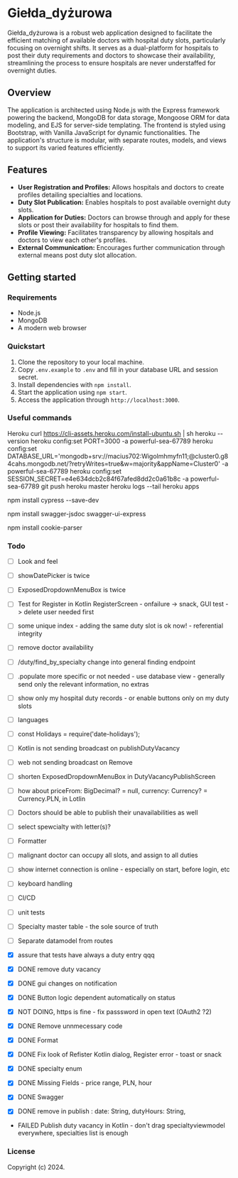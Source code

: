 # Giełda_dyżurowa

Giełda_dyżurowa is a robust web application designed to facilitate the efficient matching of available doctors with hospital duty slots, particularly focusing on overnight shifts. It serves as a dual-platform for hospitals to post their duty requirements and doctors to showcase their availability, streamlining the process to ensure hospitals are never understaffed for overnight duties.

## Overview

The application is architected using Node.js with the Express framework powering the backend, MongoDB for data storage, Mongoose ORM for data modeling, and EJS for server-side templating. The frontend is styled using Bootstrap, with Vanilla JavaScript for dynamic functionalities. The application's structure is modular, with separate routes, models, and views to support its varied features efficiently.

## Features

- **User Registration and Profiles:** Allows hospitals and doctors to create profiles detailing specialties and locations.
- **Duty Slot Publication:** Enables hospitals to post available overnight duty slots.
- **Application for Duties:** Doctors can browse through and apply for these slots or post their availability for hospitals to find them.
- **Profile Viewing:** Facilitates transparency by allowing hospitals and doctors to view each other's profiles.
- **External Communication:** Encourages further communication through external means post duty slot allocation.

## Getting started

### Requirements

- Node.js
- MongoDB
- A modern web browser

### Quickstart

1. Clone the repository to your local machine.
2. Copy `.env.example` to `.env` and fill in your database URL and session secret.
3. Install dependencies with `npm install`.
4. Start the application using `npm start`.
5. Access the application through `http://localhost:3000`.


### Useful commands

Heroku
curl https://cli-assets.heroku.com/install-ubuntu.sh | sh
heroku --version
heroku config:set PORT=3000 -a powerful-sea-67789
heroku config:set DATABASE_URL='mongodb+srv://macius702:Wigolmhmyfn11;@cluster0.g84cahs.mongodb.net/?retryWrites=true&w=majority&appName=Cluster0'  -a powerful-sea-67789 
heroku config:set SESSION_SECRET=e4e634dcb2c84f67afed8dd2c0a61b8c -a powerful-sea-67789
git push heroku master
heroku logs --tail
heroku apps


npm install cypress --save-dev

npm install swagger-jsdoc swagger-ui-express

npm install cookie-parser


### Todo

- [ ]  Look and feel
- [ ] showDatePicker is twice
- [ ] ExposedDropdownMenuBox is twice
- [ ] Test for Register in Kotlin RegisterScreen - onfailure -> snack, GUI test -> delete user needed first


- [ ] some unique index - adding the same duty slot  is ok now! - referential integrity
- [ ] remove doctor availability
- [ ] /duty/find_by_specialty change into general finding endpoint
- [ ] .populate more specific or not needed - use database view - generally send only the relevant information, no extras
- [ ] show only my hospital duty records - or enable buttons only on my duty slots
- [ ] languages
- [ ] const Holidays = require('date-holidays');
- [ ] Kotlin is not sending broadcast on publishDutyVacancy
- [ ] web not sending broadcast on Remove
- [ ] shorten ExposedDropdownMenuBox in DutyVacancyPublishScreen
- [ ] how about       priceFrom: BigDecimal? = null,         currency: Currency? = Currency.PLN, in Lotlin 


- [ ] Doctors should be able to publish their unavailabilities as well
- [ ] select spewcialty with letter(s)?
- [ ] Formatter
- [ ] malignant doctor can occupy all slots, and assign to all duties
- [ ] show internet connection is online - especially on start, before login, etc
- [ ] keyboard handling
- [ ] CI/CD
- [ ] unit tests
- [ ] Specialty master table - the sole source of truth
- [ ] Separate datamodel from routes


- [x] assure that tests have always a duty entry qqq
- [x] DONE remove duty vacancy 
- [x] DONE gui changes on notification
- [x] DONE Button logic dependent automatically on status
- [x] NOT DOING, https is fine - fix passsword in open text (OAuth2 ?2)
- [x] DONE Remove unnmecessary code
- [x] DONE Format
- [x] DONE Fix look of Refister Kotlin dialog, Register error - toast or snack
- [x] DONE specialty enum
- [x] DONE Missing Fields - price range, PLN, hour
- [x] DONE Swagger
- [x] DONE remove in publish : date: String, dutyHours: String,
- FAILED Publish duty vacancy in Kotlin - don't drag specialtyviewmodel  everywhere, specialties list is enough



### License

Copyright (c) 2024.